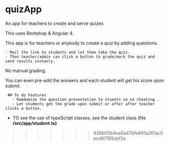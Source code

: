  
# quizApp
An app for teachers to create and serve quizes 


This uses Bootstrap & Angular 4.

This app is for teachers or anybody to create a quiz by adding questions.

    - Mail the link to students and let them take the quiz.
    - Then teacher/admin can click a button to grade/mark the quiz and send results instanly.
    
 No manual grading. 
 
You can even pre-add the answers and each student will get his score upon submit.

     ## To do Features
       - Ramdomize the question presentation to stuents so no cheating .
       - Let students get the grade upon submit or after after teacher clicks a button.
      
  * TO see the use of typeScript classes, see the student class (file **/src/app/student.ts)**
 
>>>>>>> 436b00b4ea0a47bfe691a261ac0ecd67195cbf2e
